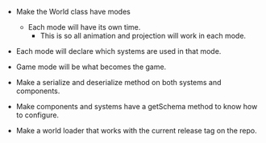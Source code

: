 * Make the World class have modes
    * Each mode will have its own time.
        * This is so all animation and projection will work in each mode.
* Each mode will declare which systems are used in that mode.
* Game mode will be what becomes the game.

* Make a serialize and deserialize method on both systems and components.
* Make components and systems have a getSchema method to know how to configure.
* Make a world loader that works with the current release tag on the repo.